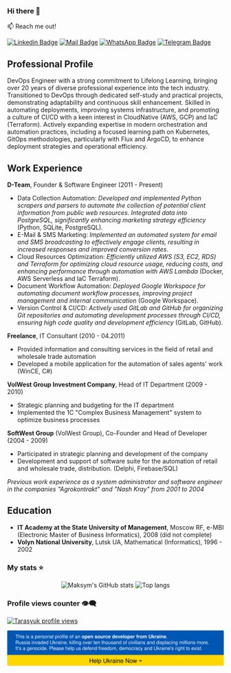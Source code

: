 ### Hi there 👋

:mailbox: Reach me out!

[![Linkedin Badge](https://img.shields.io/badge/-Pavlo_Tarasiuk-0e76a8?style=flat&labelColor=0e76a8&logo=linkedin&logoColor=white)](https://www.linkedin.com/in/pavlo-tarasiuk/)
[![Mail Badge](https://img.shields.io/badge/-Pasha.Tarasyuk@gmail.com-c0392b?style=flat&labelColor=c0392b&logo=gmail&logoColor=white)](mailto:pasha.tarasyuk@gmail.com)
[![WhatsApp Badge](https://img.shields.io/badge/-+380_50_911_1257-075E54?style=flat&labelColor=075E54&logo=whatsapp&logoColor=white)](https://wa.me/380509111257)
[![Telegram Badge](https://img.shields.io/badge/-@pavlo__tarasiuk-0088cc?style=flat&labelColor=0088cc&logo=telegram&logoColor=white)](https://t.me/pavlo_tarasiuk)

## Professional Profile

DevOps Engineer with a strong commitment to Lifelong Learning, bringing over 20 years of diverse professional experience into the tech industry. Transitioned to DevOps through dedicated self-study and practical projects, demonstrating adaptability and continuous skill enhancement. Skilled in automating deployments, improving systems infrastructure, and promoting a culture of CI/CD with a keen interest in CloudNative (AWS, GCP) and IaC (Terraform). Actively expanding expertise in modern orchestration and automation practices, including a focused learning path on Kubernetes, GitOps methodologies, particularly with Flux and ArgoCD, to enhance deployment strategies and operational efficiency.

## Work Experience

**D-Team**, Founder & Software Engineer (2011 - Present)

- Data Collection Automation: *Developed and implemented Python scrapers and parsers to automate the collection of potential client information from public web resources. Integrated data into PostgreSQL, significantly enhancing marketing strategy efficiency* (Python, SQLite, PostgreSQL).
- E-Mail & SMS Marketing: *Implemented an automated system for email and SMS broadcasting to effectively engage clients, resulting in increased responses and improved conversion rates*.
- Cloud Resources Optimization: *Efficiently utilized AWS (S3, EC2, RDS) and Terraform for optimizing cloud resource usage, reducing costs, and enhancing performance through automation with AWS Lambda* (Docker, AWS Serverless and IaC Terraform).
- Document Workflow Automation: *Deployed Google Workspace for automating document workflow processes, improving project management and internal communication* (Google Workspace).
- Version Control & CI/CD: *Actively used GitLab and GitHub for organizing Git repositories and automating development processes through CI/CD, ensuring high code quality and development efficiency* (GitLab, GitHub).

**Freelance**, IT Consultant (2010 - 04.2011)

- Provided information and consulting services in the field of retail and wholesale trade automation
- Developed a mobile application for the automation of sales agents' work (WinCE, C#)

**VolWest Group Investment Company**, Head of IT Department (2009 - 2010)

- Strategic planning and budgeting for the IT department
- Implemented the 1C "Complex Business Management" system to optimize business processes

**SoftWest Group** (VolWest Group), Co-Founder and Head of Developer (2004 - 2009)

- Participated in strategic planning and development of the company
- Development and support of software suite for the automation of retail and wholesale trade, distribution. (Delphi, Firebase/SQL)

*Previous work experience as a system administrator and software engineer in the companies "Agrokontrakt" and "Nash Kray" from 2001 to 2004*

## Education

- **IT Academy at the State University of Management**, Moscow RF, e-MBI (Electronic Master of Business Informatics), 2008 (did not complete)
- **Volyn National University**, Lutsk UA, Mathematical (Informatics), 1996 - 2002

### My stats ⭐

<div align="center">
<img alt="Maksym's GitHub stats" src="https://github-readme-stats.vercel.app/api?username=PTarasyuk&show_icons=true&theme=transparent"/>
<img alt="Top langs" src="https://github-readme-stats.vercel.app/api/top-langs/?username=PTarasyuk&layout=compact&&langs_count=8"/>
</div>

### Profile views counter 👁️‍🗨️

[![Tarasyuk profile views](https://u8views.com/api/v1/github/profiles/57711130/views/day-week-month-total-count.svg)](https://u8views.com/github/PTarasyuk)

[![SWUbanner](https://raw.githubusercontent.com/vshymanskyy/StandWithUkraine/main/banner-personal-page.svg)](https://vshymanskyy.github.io/StandWithUkraine)

<!--
**PTarasyuk/PTarasyuk** is a ✨ _special_ ✨ repository because its `README.md` (this file) appears on your GitHub profile.

Here are some ideas to get you started:

- 🔭 I’m currently working on ...
- 🌱 I’m currently learning ...
- 👯 I’m looking to collaborate on ...
- 🤔 I’m looking for help with ...
- 💬 Ask me about ...
- 📫 How to reach me: ...
- 😄 Pronouns: ...
- ⚡ Fun fact: ...
-->
